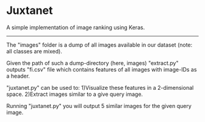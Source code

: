 # Juxtanet
A simple implementation of image ranking using Keras.

-----------------------------------------------------------------

The "images" folder is a dump of all images available in our
dataset (note: all  classes are mixed).

Given the path of such a dump-directory (here, images)
"extract.py" outputs "fi.csv" file which contains features
of all images with image-IDs as a header.

"juxtanet.py" can be used to:
1)Visualize these features in a 2-dimensional space.
2)Extract images similar to a give query image.

Running "juxtanet.py" you will output 5 similar
images for the given query image.
